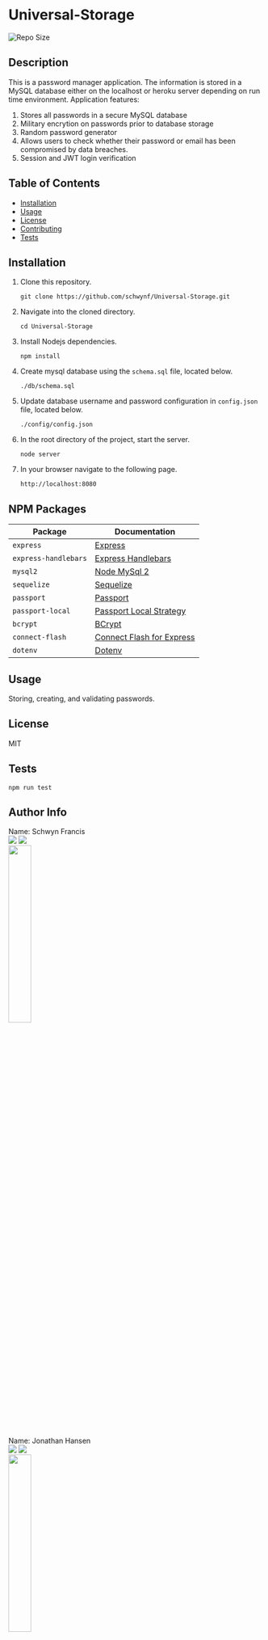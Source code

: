 # Universal-Storage
 
![Repo Size](https://img.shields.io/github/repo-size/schwynf/Universal-Storage) <br> 
## Description <span id="d"></span> 
This is a password manager application. The information is stored in a MySQL database either on the localhost or heroku server depending on run time environment. Application features:
1. Stores all passwords in a secure MySQL database
1. Military encrytion on passwords prior to database storage
1. Random password generator
1. Allows users to check whether their password or email has been compromised by data breaches.
1. Session and JWT login verification
    
## Table of Contents 
 <ul><li><a href="#i">Installation</a></li><li><a href="#u">Usage</a></li><li><a href="#l">License</a></li><li><a href="#c">Contributing</a></li><li><a href="#t">Tests</a></li></ul> 
 
## Installation <span id="i"></span> 
1. Clone this repository.
    ```
    git clone https://github.com/schwynf/Universal-Storage.git
    ```
1. Navigate into the cloned directory.
    ```
    cd Universal-Storage
    ```
1. Install Nodejs dependencies.
    ```
    npm install
    ```
1. Create mysql database using the `schema.sql` file, located below.
    ```
    ./db/schema.sql
    ```
1. Update database username and password configuration in `config.json` file, located below.
    ```
    ./config/config.json
    ```
1. In the root directory of the project, start the server.
    ```
    node server
    ```
1. In your browser navigate to the following page.
    ```
    http://localhost:8080

## NPM Packages

| Package | Documentation |
| ----------- | ----------- |
| `express` | [Express](https://www.npmjs.com/package/express) |
| `express-handlebars` | [Express Handlebars](https://www.npmjs.com/package/express-handlebars) |
| `mysql2` | [Node MySql 2](https://www.npmjs.com/package/mysql2) |
| `sequelize` | [Sequelize](https://www.npmjs.com/package/sequelize) |
| `passport` | [Passport](https://www.npmjs.com/package/passport) |
| `passport-local` | [Passport Local Strategy](https://www.npmjs.com/package/passport-local) |
| `bcrypt` | [BCrypt](https://www.npmjs.com/package/bcrypt) |
| `connect-flash` | [Connect Flash for Express](https://www.npmjs.com/package/connect-flash) |
| `dotenv` | [Dotenv](https://www.npmjs.com/package/dotenv) |
 
## Usage <span id="u"></span> 
 Storing, creating, and validating passwords.
 
## License <span id="l"></span> 
MIT 
 
## Tests <span id="t"></span> 
 ```
 npm run test
 ```
 
## Author Info 
 
 Name: Schwyn Francis <br>
 <a href="https://github.com/Schwynf"><img src="https://img.shields.io/static/v1?label=Contact&message=Github&color=lightgrey" /></a>
 <a href="mailto:schwynf@gmail.com"><img src="https://img.shields.io/badge/Contact-Email%20Me!-lightgrey" /></a> <br>
 <img src="https://avatars.githubusercontent.com/u/59147321?" width="30%" />
 <br>
 Name: Jonathan Hansen <br>
 <a href="https://github.com/JonathanHansen98"><img src="https://img.shields.io/static/v1?label=Contact&message=Github&color=lightgrey" /></a>
 <a href="mailto:kriah0872@gmail.com"><img src="https://img.shields.io/badge/Contact-Email%20Me!-lightgrey" /></a> <br>
<img src="https://avatars.githubusercontent.com/u/58758929?" width="30%" />

 <br>
 Name: Tongtong Ding <br>
 <a href="https://github.com/tongtongding"><img src="https://img.shields.io/static/v1?label=Contact&message=Github&color=lightgrey" />  </a>
 <a href="mailto:tding7@asu.edu"><img src="https://img.shields.io/badge/Contact-Email%20Me!-lightgrey" /></a><br>
 <img src="https://avatars1.githubusercontent.com/u/59786540?" width="30%" />
